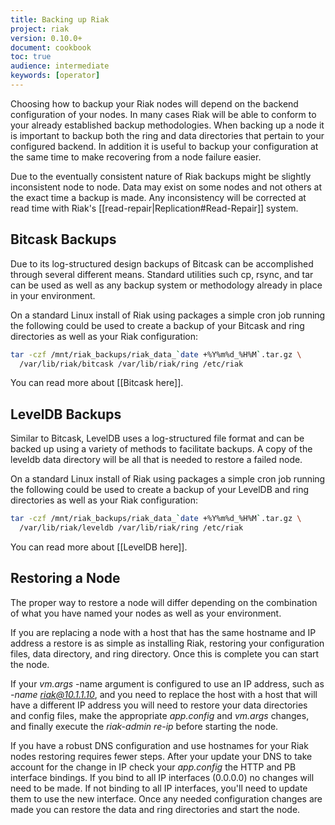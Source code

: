 ```yaml
---
title: Backing up Riak
project: riak
version: 0.10.0+
document: cookbook
toc: true
audience: intermediate
keywords: [operator]
---
```


Choosing how to backup your Riak nodes will depend on the backend configuration of your nodes.
In many cases Riak will be able to conform to your already established backup methodologies. When backing up a node it is important to backup both the ring and data directories that pertain
to your configured backend.  In addition it is useful to backup your configuration at the same time to make
recovering from a node failure easier.

<div class="info">
Due to the eventually consistent nature of Riak backups might be slightly inconsistent node to node. Data may exist on some nodes and not others at the exact time a backup is made. Any inconsistency will be corrected at read time with Riak's [[read-repair|Replication#Read-Repair]] system.
</div>

## Bitcask Backups
Due to its log-structured design backups of Bitcask can be accomplished through several different means.
Standard utilities such cp, rsync, and tar can be used as well as any backup system or methodology already
in place in your environment.

On a standard Linux install of Riak using packages a simple cron job running the following could be used to
create a backup of your Bitcask and ring directories as well as your Riak configuration:

```bash
tar -czf /mnt/riak_backups/riak_data_`date +%Y%m%d_%H%M`.tar.gz \
  /var/lib/riak/bitcask /var/lib/riak/ring /etc/riak
```

You can read more about [[Bitcask here]].

## LevelDB Backups
Similar to Bitcask, LevelDB uses a log-structured file format and can be backed up using a variety of methods to facilitate
backups. A copy of the leveldb data directory will be all that is needed to restore a failed node.

On a standard Linux install of Riak using packages a simple cron job running the following could be used to
create a backup of your LevelDB and ring directories as well as your Riak configuration:

```bash
tar -czf /mnt/riak_backups/riak_data_`date +%Y%m%d_%H%M`.tar.gz \
  /var/lib/riak/leveldb /var/lib/riak/ring /etc/riak
```

You can read more about [[LevelDB here]].

## Restoring a Node

The proper way to restore a node will differ depending on the combination of what you have named your nodes
as well as your environment.

If you are replacing a node with a host that has the same hostname and IP address a restore is as simple as
installing Riak, restoring your configuration files, data directory, and ring directory. Once this is complete you can start the node.

If your *vm.args* -name argument is configured to use an IP address, such as
*-name riak@10.1.1.10*, and you need to replace the host with a host that will have a different IP address
you will need to restore your data directories and config files, make the appropriate *app.config* and
*vm.args* changes, and finally execute the *riak-admin re-ip* before starting the node.

If you have a robust DNS configuration and use hostnames for your Riak nodes restoring requires fewer steps.
After your update your DNS to take account for the change in IP check your *app.config* the HTTP and PB interface bindings.
If you bind to all IP interfaces (0.0.0.0) no changes will need to be made.  If not binding to all IP interfaces, you'll need to update them to use the new interface. Once any needed configuration changes are made you can restore the data and ring directories and start the node.
